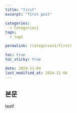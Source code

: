 ```yaml
---
title: "first"
excerpt: "first post"

categories:
  - Categories1
tags:
  - tag1

permalink: /categories1/first/

toc: true
toc_sticky: true

date: 2024-11-04
last_modified_at: 2024-11-04
---
```


##  본문

test!